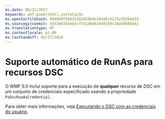 ```yaml
---
ms.date: 06/12/2017
keywords: wmf,powershell,instalação
ms.openlocfilehash: 900960f20d251020b9b4a284d6c6175a7038e033
ms.sourcegitcommit: 54534635eedacf531d8d6344019dc16a50b8b441
ms.translationtype: HT
ms.contentlocale: pt-BR
ms.lasthandoff: 05/17/2018
---
```

# <a name="automatic-runas-support-for-dsc-resources"></a>Suporte automático de RunAs para recursos DSC

O WMF 5.0 inclui suporte para a execução de **qualquer** recurso de DSC em um conjunto de credenciais especificado usando a propriedade `PsDscRunAsCredential`.

Para obter mais informações, veja [Executando o DSC com as credenciais do usuário](https://msdn.microsoft.com/powershell/dsc/runasuser).
